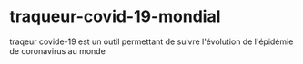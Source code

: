 # traqueur-covid-19-mondial
traqeur  covide-19 est un outil permettant de suivre l'évolution de l'épidémie de coronavirus au monde
